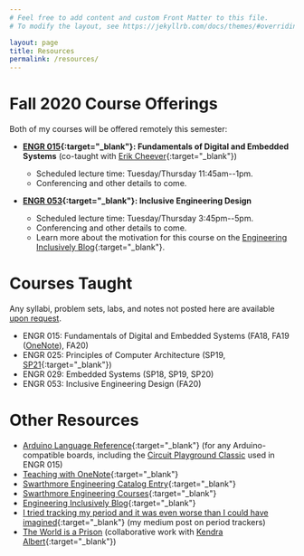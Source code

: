 ```yaml
---
# Feel free to add content and custom Front Matter to this file.
# To modify the layout, see https://jekyllrb.com/docs/themes/#overriding-theme-defaults

layout: page
title: Resources
permalink: /resources/
---
```


<!--Requesting a recommendation? Read these instructions and fill out the associated form.-->


# Fall 2020 Course Offerings

Both of my courses will be offered remotely this semester:  

- **[ENGR 015](https://catalog.swarthmore.edu/preview_course.php?catoid=7&coid=71950 "ENGR 015"){:target="_blank"}: Fundamentals of Digital and Embedded Systems** (co-taught with [Erik Cheever](http://www.swarthmore.edu/NatSci/echeeve1/ "Erik Cheever's Website"){:target="_blank"})
	- Scheduled lecture time: Tuesday/Thursday 11:45am--1pm. 
	- Conferencing and other details to come.

- **[ENGR 053](https://catalog.swarthmore.edu/preview_course.php?catoid=7&coid=71906 "ENGR 053"){:target="_blank"}: Inclusive Engineering Design**
	- Scheduled lecture time: Tuesday/Thursday 3:45pm--5pm. 
	- Conferencing and other details to come.
	- Learn more about the motivation for this course on the [Engineering Inclusively Blog](https://engineeringinclusively.com/ "Engineering Inclusively Blog"){:target="_blank"}.

# Courses Taught

Any syllabi, problem sets, labs, and notes not posted here are available [upon request](mailto:mdelano1@swarthmore.edu).

- ENGR 015: Fundamentals of Digital and Embedded Systems (FA18, FA19 ([OneNote](https://onedrive.live.com/View.aspx?resid=47217E65623C94A4!696&wd=target(L1%20-%20Intro%20to%20Digital%20and%20Embedded%20Systems.one%7Cba453a63-4f1e-7743-bf8e-4a5ee0f920c6/Welcome%20to%20E15%20Lecture!%7C73693423-29d8-4e4d-a453-01b444eca588/%29&authkey=!AE19_DxyrJdg534){:target="_blank"})), FA20)
- ENGR 025: Principles of Computer Architecture (SP19, [SP21](https://catalog.swarthmore.edu/preview_course.php?catoid=7&coid=8096 "ENGR 025"){:target="_blank"})
- ENGR 029: Embedded Systems (SP18, SP19, SP20)
- ENGR 053: Inclusive Engineering Design (FA20)

# Other Resources

- [Arduino Language Reference](https://www.arduino.cc/reference/en/){:target="_blank"} (for any Arduino-compatible boards, including the [Circuit Playground Classic](https://www.adafruit.com/product/3000 "Circuit Playground Classic") used in ENGR 015)
- [Teaching with OneNote](https://blogs.swarthmore.edu/its/2020/06/23/using-onenote-for-teaching/){:target="_blank"}
- [Swarthmore Engineering Catalog Entry](https://catalog.swarthmore.edu/preview_program.php?catoid=7&poid=262){:target="_blank"}
- [Swarthmore Engineering Courses](https://www.swarthmore.edu/engineering/courses){:target="_blank"}
- [Engineering Inclusively Blog](https://engineeringinclusively.com/ "Engineering Inclusively Blog"){:target="_blank"}
- [I tried tracking my period and it was even worse than I could have imagined](https://medium.com/@maggied/i-tried-tracking-my-period-and-it-was-even-worse-than-i-could-have-imagined-bb46f869f45 "I tried tracking my period and it was even worse than I could have imagined"){:target="_blank"} (my medium post on period trackers)
- [The World is a Prison](https://logicmag.io/justice/the-world-is-a-prison/ "The World is a Prison") (collaborative work with [Kendra Albert](https://www.kendraalbert.com "Kendra Albert"){:target="_blank"})
